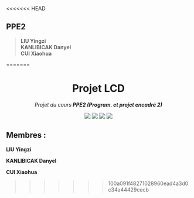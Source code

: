 <<<<<<< HEAD
## PPE2

> **LIU Yingzi**  
> **KANLIBICAK Danyel**  
> **CUI Xiaohua**

=======
<h1 align="center">
<span>Projet LCD</span>
</h1>
<p align="center">
    <em>Projet du cours<b> PPE2 (Program. et projet encadré 2) </b></em>
 <p align="center">
    <a>
        <img src="https://img.shields.io/gitlab/v/tag/ppe2023/ppe2_lcd?logo=ApacheSpark"
    </a>
     <a>
        <img src="https://img.shields.io/gitlab/contributors/ppe2023/ppe2_lcd?logo=Bun"
    </a>
     <a>
        <img src="https://img.shields.io/gitlab/languages/count/ppe2023/ppe2_lcd?logo=Python"
    </a>
     <a>
        <img src="https://img.shields.io/gitlab/last-commit/ppe2023/ppe2_lcd?logo=RSS"
    </a>
</p>


## Membres :
**LIU Yingzi**

**KANLIBICAK Danyel**

**CUI Xiaohua**
>>>>>>> 100a091f48271028960ead4a3d0c34a44429cecb
